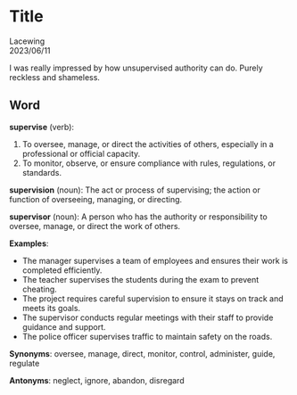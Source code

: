 # Title

Lacewing  
2023/06/11

I was really impressed by how unsupervised authority can do.
Purely reckless and shameless.

## Word
**supervise** (verb):

1. To oversee, manage, or direct the activities of others, especially in a professional or official capacity.
2. To monitor, observe, or ensure compliance with rules, regulations, or standards.

**supervision** (noun):
The act or process of supervising; the action or function of overseeing, managing, or directing.

**supervisor** (noun):
A person who has the authority or responsibility to oversee, manage, or direct the work of others.

**Examples**:
- The manager supervises a team of employees and ensures their work is completed efficiently.
- The teacher supervises the students during the exam to prevent cheating.
- The project requires careful supervision to ensure it stays on track and meets its goals.
- The supervisor conducts regular meetings with their staff to provide guidance and support.
- The police officer supervises traffic to maintain safety on the roads.

**Synonyms**:
oversee, manage, direct, monitor, control, administer, guide, regulate

**Antonyms**:
neglect, ignore, abandon, disregard